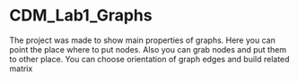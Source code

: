 # CDM_Lab1_Graphs
The project was made to show main properties of graphs.
Here you can point the place where to put nodes.
Also you can grab nodes and put them to other place.
You can choose orientation of graph edges and build related matrix
